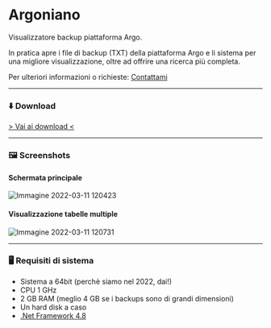 # Argoniano
Visualizzatore backup piattaforma Argo.

In pratica apre i file di backup (TXT) della piattaforma Argo e li sistema per una migliore visualizzazione, oltre ad offrire una ricerca più completa.

Per ulteriori informazioni o richieste: [Contattami](https://github.com/RallyTuning)

---
### ⬇️ Download
[> Vai ai download <](https://github.com/RallyTuning/Argoniano/releases)

---
### 🖼️ Screenshots

#### Schermata principale
![Immagine 2022-03-11 120423](https://user-images.githubusercontent.com/50233545/157859067-fa53c988-7b60-4a14-bc35-6fc24d0a9d06.png)

#### Visualizzazione tabelle multiple
![Immagine 2022-03-11 120731](https://user-images.githubusercontent.com/50233545/157859188-b9585bc0-20be-4684-a520-eef1ccea7adb.png)

---
### 🖥️ Requisiti di sistema
- Sistema a 64bit (perchè siamo nel 2022, dai!)
- CPU 1 GHz
- 2 GB RAM (meglio 4 GB se i backups sono di grandi dimensioni)
- Un hard disk a caso
- [.Net Framework 4.8](https://dotnet.microsoft.com/en-us/download/dotnet-framework/thank-you/net48-offline-installer)
